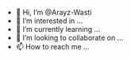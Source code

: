 - 👋 Hi, I’m @Arayz-Wasti
- 👀 I’m interested in ...
- 🌱 I’m currently learning ...
- 💞️ I’m looking to collaborate on ...
- 📫 How to reach me ...

<!---
Arayz-Wasti/Arayz-Wasti is a ✨ special ✨ repository because its `README.md` (this file) appears on your GitHub profile.
You can click the Preview link to take a look at your changes.
--->

